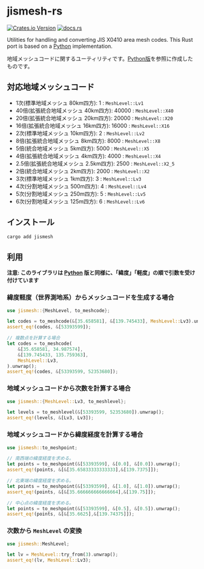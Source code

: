 # jismesh-rs

[![Crates.io Version](https://img.shields.io/crates/v/jismesh)](https://crates.io/crates/jismesh)
[![docs.rs](https://img.shields.io/docsrs/jismesh)](https://docs.rs/jismesh/latest/jismesh/)

Utilities for handling and converting JIS X0410 area mesh codes. This Rust port is based on a [Python](https://github.com/hni14/jismesh) implementation.

地域メッシュコードに関するユーティリティです。[Python版](https://github.com/hni14/jismesh)を参照に作成したものです。

## 対応地域メッシュコード
- 1次(標準地域メッシュ 80km四方): 1 : `MeshLevel::Lv1`
- 40倍(拡張統合地域メッシュ 40km四方): 40000 : `MeshLevel::X40`
- 20倍(拡張統合地域メッシュ 20km四方): 20000 : `MeshLevel::X20`
- 16倍(拡張統合地域メッシュ 16km四方): 16000 : `MeshLevel::X16`
- 2次(標準地域メッシュ 10km四方): 2 : `MeshLevel::Lv2`
- 8倍(拡張統合地域メッシュ 8km四方): 8000 : `MeshLevel::X8`
- 5倍(統合地域メッシュ 5km四方): 5000 : `MeshLevel::X5`
- 4倍(拡張統合地域メッシュ 4km四方): 4000 : `MeshLevel::X4`
- 2.5倍(拡張統合地域メッシュ 2.5km四方): 2500 : `MeshLevel::X2_5`
- 2倍(統合地域メッシュ 2km四方): 2000 : `MeshLevel::X2`
- 3次(標準地域メッシュ 1km四方): 3 : `MeshLevel::Lv3`
- 4次(分割地域メッシュ 500m四方): 4 : `MeshLevel::Lv4`
- 5次(分割地域メッシュ 250m四方): 5 : `MeshLevel::Lv5`
- 6次(分割地域メッシュ 125m四方): 6 : `MeshLevel::Lv6`

## インストール

```bash
cargo add jismesh
```

## 利用

**注意: このライブラリは [Python](https://github.com/hni14/jismesh) 版と同様に、「緯度」「軽度」の順で引数を受け付けています**

### 緯度軽度（世界測地系）からメッシュコードを生成する場合

```rust
use jismesh::{MeshLevel, to_meshcode};

let codes = to_meshcode(&[35.658581], &[139.745433], MeshLevel::Lv3).unwrap();
assert_eq!(codes, &[53393599]);

// 複数点を計算する場合
let codes = to_meshcode(
    &[35.658581, 34.987574],
    &[139.745433, 135.759363],
    MeshLevel::Lv3,
).unwrap();
assert_eq!(codes, &[53393599, 52353680]);
```

### 地域メッシュコードから次数を計算する場合

```rust
use jismesh::{MeshLevel::Lv3, to_meshlevel};

let levels = to_meshlevel(&[53393599, 52353680]).unwrap();
assert_eq!(levels, &[Lv3, Lv3]);
```

### 地域メッシュコードから緯度経度を計算する場合

```rust
use jismesh::to_meshpoint;

// 南西端の緯度経度を求める。
let points = to_meshpoint(&[53393599], &[0.0], &[0.0]).unwrap();
assert_eq!(points, &[&[35.65833333333333],&[139.7375]]);

// 北東端の緯度経度を求める。
let points = to_meshpoint(&[53393599], &[1.0], &[1.0]).unwrap();
assert_eq!(points, &[&[35.666666666666664],&[139.75]]);

// 中心点の緯度経度を求める。
let points = to_meshpoint(&[53393599], &[0.5], &[0.5]).unwrap();
assert_eq!(points, &[&[35.6625],&[139.74375]]);
```

### 次数から `MeshLevel` の変換

```rust
use jismesh::MeshLevel;

let lv = MeshLevel::try_from(3).unwrap();
assert_eq!(lv, MeshLevel::Lv3);
```
